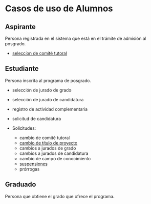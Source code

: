 # Casos de uso de Alumnos

## Aspirante

Persona registrada en el sistema que está en el trámite de admisión al
posgrado.

- [seleccíon de comité tutoral](seleccion_comite_tutoral.md)

## Estudiante

Persona inscrita al programa de posgrado.
- selección de jurado de grado
- selección de jurado de candidatura
- registro de actividad complementaria
- solicitud de candidatura

- Solicitudes:
  - cambio de comité tutoral
  - [cambio de título de proyecto](cambio_titulo_proyecto.md)
  - cambios a jurados de grado
  - cambios a jurados de candidatura
  - cambio de campo de conocimiento
  - [suspensiones](solicitud_suspension.md)
  - prórrogas


## Graduado

Persona que obtiene el grado que ofrece el programa. 


